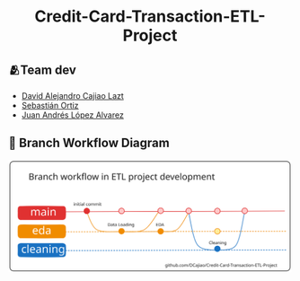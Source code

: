 <center>

# Credit-Card-Transaction-ETL-Project

</center>

## 🫂Team dev

* [David Alejandro Cajiao Lazt](https://github.com/DCajiao)
* [Sebastián Ortiz](https://github.com/sebas1193)
* [Juan Andrés López Alvarez](https://github.com/Juananalv205)


## 🔀 Branch Workflow Diagram

![Branch Workflow Diagram](./docs/Branch-workflow.svg)
